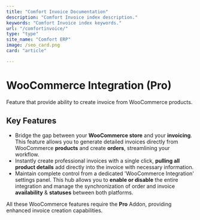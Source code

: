```yaml
---
title: "Comfort Invoice Documentation"
description: "Comfort Invoice index description."
keywords: "Comfort Invoice index keywords."
url: "/comfortinvoice/"
type: "type"
site_name: "Comfort ERP"
image: /seo_card.png
card: "article"

---
```


# WooCommerce Integration (Pro)

Feature that provide ability to create invoice from WooCommerce products.

## Key Features ##

+ Bridge the gap between your **WooCommerce store** and your **invoicing**. This feature allows you to generate detailed invoices directly from WooCommerce **products** and create **orders**, streamlining your workflow.
+ Instantly create professional invoices with a single click, **pulling all product details** add directly into the invoice with necessary information.
+ Maintain complete control from a dedicated 'WooCommerce Integration' settings panel. This hub allows you to **enable or disable** the entire integration and manage the synchronization of order and invoice **availability** & **statuses** between both platforms.

All these WooCommerce features require the **Pro** Addon, providing enhanced invoice creation capabilities.